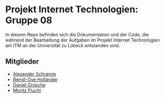 # Projekt Internet Technologien: Gruppe 08 

In diesem Repo befinden sich die Dokumentation und der Code, die während der Bearbeitung der Aufgaben im Projekt Internet Technologien am ITM an der Universität zu Lübeck entstanden sind.

## Mitglieder 

* [Alexander Schramm](https://github.com/Miradorn)
* [Bengt-Ove Holländer](https://github.com/Be-ngt-oH)
* [Daniel Grosche](https://github.com/GlasgowKid)
* [Moritz Flucht](https://github.com/hauptbenutzer)